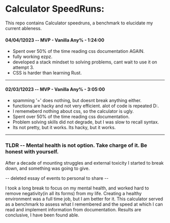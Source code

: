 # Calculator SpeedRuns:

This repo contains Calculator speedruns, a benchmark to elucidate my current ableness.

#### 04/04/12023 -- MVP - Vanilla Any% - 1:24:00

- Spent over 50% of the time reading css documentation AGAIN.
- fully working ezpz.
- developed a stack mindset to solving problems, cant wait to use it on attempt 3.
- CSS is harder than learning Rust.

---

#### 02/03/12023 -- MVP - Vanilla Any% - 3:05:00

- spamming '=' does nothing, but doesnt break anything either.
- functions are hacky and not very efficient. alot of code is repeated D:.
- I rememeberd nothing about css, so the calculator is ugly.
- Spent over 50% of the time reading css documentation.
- Problem solving skills did not degrade, but I was slow to recall syntax.
- Its not pretty, but it works. Its hacky, but it works.

---

### TLDR -- Mental health is not option. Take charge of it. Be honest with yourself.

After a decade of mounting struggles and external toxicity I started to break down, and something was going to give.

-- deleted essay of events to personal to share --

I took a long break to focus on my mental health, and worked hard to remove negativity(in all its forms) from my life. Creating a healthy environment was a full time job, but I am better for it. This calculator served as a benchmark to assess what I remembered and the speed at which I can read and implement information from documentation. Results are conclusive, I have been found able.
